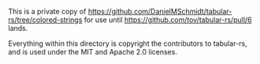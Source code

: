 This is a private copy of https://github.com/DanielMSchmidt/tabular-rs/tree/colored-strings for use
until https://github.com/tov/tabular-rs/pull/6 lands.

Everything within this directory is copyright the contributors to tabular-rs, and is used under the MIT and
Apache 2.0 licenses.
